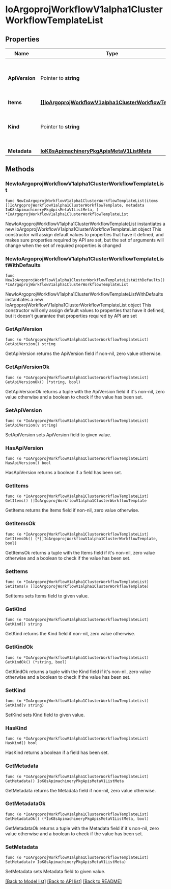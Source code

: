 # IoArgoprojWorkflowV1alpha1ClusterWorkflowTemplateList

## Properties

Name | Type | Description | Notes
------------ | ------------- | ------------- | -------------
**ApiVersion** | Pointer to **string** | APIVersion defines the versioned schema of this representation of an object. Servers should convert recognized schemas to the latest internal value, and may reject unrecognized values. More info: https://git.io.k8s.community/contributors/devel/sig-architecture/api-conventions.md#resources | [optional] 
**Items** | [**[]IoArgoprojWorkflowV1alpha1ClusterWorkflowTemplate**](IoArgoprojWorkflowV1alpha1ClusterWorkflowTemplate.md) |  | 
**Kind** | Pointer to **string** | Kind is a string value representing the REST resource this object represents. Servers may infer this from the endpoint the client submits requests to. Cannot be updated. In CamelCase. More info: https://git.io.k8s.community/contributors/devel/sig-architecture/api-conventions.md#types-kinds | [optional] 
**Metadata** | [**IoK8sApimachineryPkgApisMetaV1ListMeta**](IoK8sApimachineryPkgApisMetaV1ListMeta.md) |  | 

## Methods

### NewIoArgoprojWorkflowV1alpha1ClusterWorkflowTemplateList

`func NewIoArgoprojWorkflowV1alpha1ClusterWorkflowTemplateList(items []IoArgoprojWorkflowV1alpha1ClusterWorkflowTemplate, metadata IoK8sApimachineryPkgApisMetaV1ListMeta, ) *IoArgoprojWorkflowV1alpha1ClusterWorkflowTemplateList`

NewIoArgoprojWorkflowV1alpha1ClusterWorkflowTemplateList instantiates a new IoArgoprojWorkflowV1alpha1ClusterWorkflowTemplateList object
This constructor will assign default values to properties that have it defined,
and makes sure properties required by API are set, but the set of arguments
will change when the set of required properties is changed

### NewIoArgoprojWorkflowV1alpha1ClusterWorkflowTemplateListWithDefaults

`func NewIoArgoprojWorkflowV1alpha1ClusterWorkflowTemplateListWithDefaults() *IoArgoprojWorkflowV1alpha1ClusterWorkflowTemplateList`

NewIoArgoprojWorkflowV1alpha1ClusterWorkflowTemplateListWithDefaults instantiates a new IoArgoprojWorkflowV1alpha1ClusterWorkflowTemplateList object
This constructor will only assign default values to properties that have it defined,
but it doesn't guarantee that properties required by API are set

### GetApiVersion

`func (o *IoArgoprojWorkflowV1alpha1ClusterWorkflowTemplateList) GetApiVersion() string`

GetApiVersion returns the ApiVersion field if non-nil, zero value otherwise.

### GetApiVersionOk

`func (o *IoArgoprojWorkflowV1alpha1ClusterWorkflowTemplateList) GetApiVersionOk() (*string, bool)`

GetApiVersionOk returns a tuple with the ApiVersion field if it's non-nil, zero value otherwise
and a boolean to check if the value has been set.

### SetApiVersion

`func (o *IoArgoprojWorkflowV1alpha1ClusterWorkflowTemplateList) SetApiVersion(v string)`

SetApiVersion sets ApiVersion field to given value.

### HasApiVersion

`func (o *IoArgoprojWorkflowV1alpha1ClusterWorkflowTemplateList) HasApiVersion() bool`

HasApiVersion returns a boolean if a field has been set.

### GetItems

`func (o *IoArgoprojWorkflowV1alpha1ClusterWorkflowTemplateList) GetItems() []IoArgoprojWorkflowV1alpha1ClusterWorkflowTemplate`

GetItems returns the Items field if non-nil, zero value otherwise.

### GetItemsOk

`func (o *IoArgoprojWorkflowV1alpha1ClusterWorkflowTemplateList) GetItemsOk() (*[]IoArgoprojWorkflowV1alpha1ClusterWorkflowTemplate, bool)`

GetItemsOk returns a tuple with the Items field if it's non-nil, zero value otherwise
and a boolean to check if the value has been set.

### SetItems

`func (o *IoArgoprojWorkflowV1alpha1ClusterWorkflowTemplateList) SetItems(v []IoArgoprojWorkflowV1alpha1ClusterWorkflowTemplate)`

SetItems sets Items field to given value.


### GetKind

`func (o *IoArgoprojWorkflowV1alpha1ClusterWorkflowTemplateList) GetKind() string`

GetKind returns the Kind field if non-nil, zero value otherwise.

### GetKindOk

`func (o *IoArgoprojWorkflowV1alpha1ClusterWorkflowTemplateList) GetKindOk() (*string, bool)`

GetKindOk returns a tuple with the Kind field if it's non-nil, zero value otherwise
and a boolean to check if the value has been set.

### SetKind

`func (o *IoArgoprojWorkflowV1alpha1ClusterWorkflowTemplateList) SetKind(v string)`

SetKind sets Kind field to given value.

### HasKind

`func (o *IoArgoprojWorkflowV1alpha1ClusterWorkflowTemplateList) HasKind() bool`

HasKind returns a boolean if a field has been set.

### GetMetadata

`func (o *IoArgoprojWorkflowV1alpha1ClusterWorkflowTemplateList) GetMetadata() IoK8sApimachineryPkgApisMetaV1ListMeta`

GetMetadata returns the Metadata field if non-nil, zero value otherwise.

### GetMetadataOk

`func (o *IoArgoprojWorkflowV1alpha1ClusterWorkflowTemplateList) GetMetadataOk() (*IoK8sApimachineryPkgApisMetaV1ListMeta, bool)`

GetMetadataOk returns a tuple with the Metadata field if it's non-nil, zero value otherwise
and a boolean to check if the value has been set.

### SetMetadata

`func (o *IoArgoprojWorkflowV1alpha1ClusterWorkflowTemplateList) SetMetadata(v IoK8sApimachineryPkgApisMetaV1ListMeta)`

SetMetadata sets Metadata field to given value.



[[Back to Model list]](../README.md#documentation-for-models) [[Back to API list]](../README.md#documentation-for-api-endpoints) [[Back to README]](../README.md)


